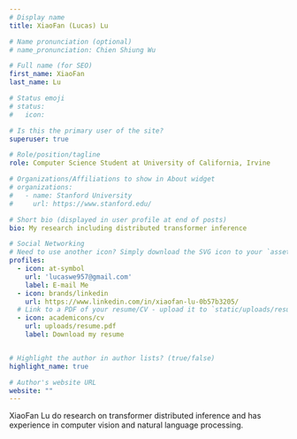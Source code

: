 ```yaml
---
# Display name
title: XiaoFan (Lucas) Lu

# Name pronunciation (optional)
# name_pronunciation: Chien Shiung Wu

# Full name (for SEO)
first_name: XiaoFan 
last_name: Lu

# Status emoji
# status:
#   icon: 

# Is this the primary user of the site?
superuser: true

# Role/position/tagline
role: Computer Science Student at University of California, Irvine

# Organizations/Affiliations to show in About widget
# organizations:
#   - name: Stanford University
#     url: https://www.stanford.edu/

# Short bio (displayed in user profile at end of posts)
bio: My research including distributed transformer inference 

# Social Networking
# Need to use another icon? Simply download the SVG icon to your `assets/media/icons/` folder.
profiles:
  - icon: at-symbol
    url: 'lucaswe957@gmail.com'
    label: E-mail Me
  - icon: brands/linkedin
    url: https://www.linkedin.com/in/xiaofan-lu-0b57b3205/
  # Link to a PDF of your resume/CV - upload it to `static/uploads/resume.pdf`
  - icon: academicons/cv
    url: uploads/resume.pdf
    label: Download my resume


# Highlight the author in author lists? (true/false)
highlight_name: true

# Author's website URL
website: ""
---
```


XiaoFan Lu do research on transformer distributed inference and has experience in computer vision and natural language processing. 

